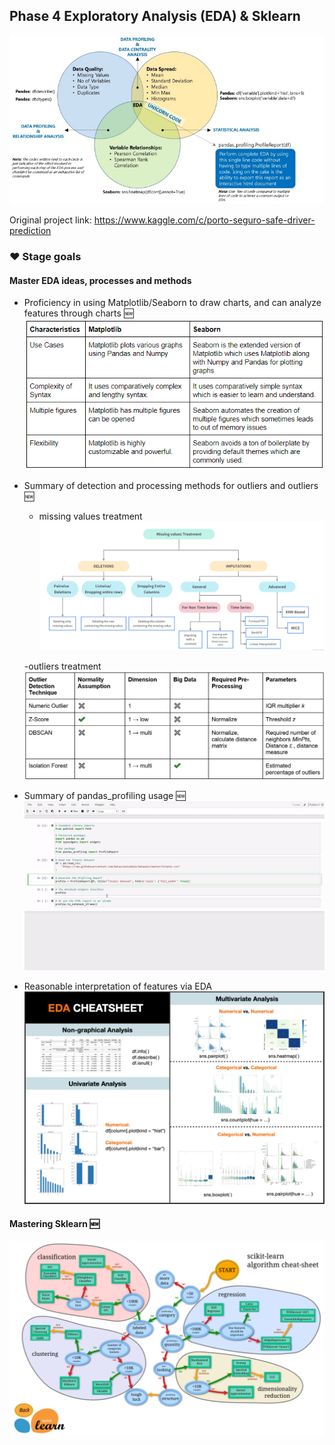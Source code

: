 ## Phase 4 Exploratory Analysis (EDA) & Sklearn

![Enter image description](../../pic/eda-cycle.jpg)

Original project link: https://www.kaggle.com/c/porto-seguro-safe-driver-prediction

### ❤️ Stage goals

#### Master EDA ideas, processes and methods

- Proficiency in using Matplotlib/Seaborn to draw charts, and can analyze features through charts 🆕
![Enter image description](../../pic/MatVSSea.png)
- Summary of detection and processing methods for outliers and outliers 🆕
    - missing values ​​treatment
    ![Enter image description](../../pic/missingvalue.png)

    -outliers treatment
    ![Enter image description](../../pic/outlier.png)

- Summary of pandas_profiling usage 🆕
![pandas_profiling](../../pic/pandas_profiling.gif)

- Reasonable interpretation of features via EDA
![Enter image description](../../pic/eda.png)

#### Mastering Sklearn 🆕

![Enter image description](../../pic/sklearn.png)
